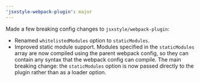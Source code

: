 ```yaml
---
'jsxstyle-webpack-plugin': major
---
```


Made a few breaking config changes to `jsxstyle/webpack-plugin`:

- Renamed `whitelistedModules` option to `staticModules`.
- Improved static module support. Modules specified in the `staticModules` array are now compiled using the parent webpack config, so they can contain any syntax that the webpack config can compile. The main breaking change: the `staticModules` option is now passed directly to the plugin rather than as a loader option.
